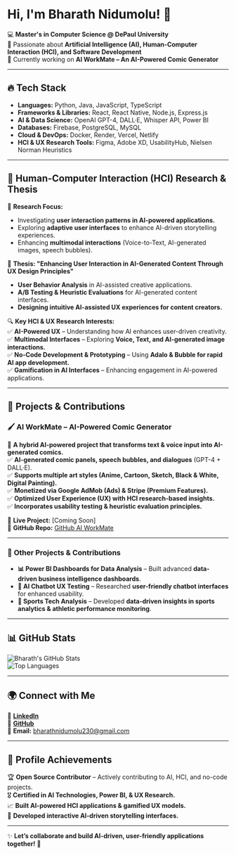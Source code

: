 # Hi, I'm Bharath Nidumolu! 👋  

💻 **Master's in Computer Science @ DePaul University**  
🚀 Passionate about **Artificial Intelligence (AI), Human-Computer Interaction (HCI), and Software Development**  
📢 Currently working on **AI WorkMate – An AI-Powered Comic Generator**  

---

## 🔥 Tech Stack  
- **Languages:** Python, Java, JavaScript, TypeScript  
- **Frameworks & Libraries:** React, React Native, Node.js, Express.js  
- **AI & Data Science:** OpenAI GPT-4, DALL·E, Whisper API, Power BI  
- **Databases:** Firebase, PostgreSQL, MySQL  
- **Cloud & DevOps:** Docker, Render, Vercel, Netlify  
- **HCI & UX Research Tools:** Figma, Adobe XD, UsabilityHub, Nielsen Norman Heuristics  

---

## 🧠 **Human-Computer Interaction (HCI) Research & Thesis**  
📌 **Research Focus:**  
- Investigating **user interaction patterns in AI-powered applications.**  
- Exploring **adaptive user interfaces** to enhance AI-driven storytelling experiences.  
- Enhancing **multimodal interactions** (Voice-to-Text, AI-generated images, speech bubbles).  

📖 **Thesis: "Enhancing User Interaction in AI-Generated Content Through UX Design Principles"**  
- **User Behavior Analysis** in AI-assisted creative applications.  
- **A/B Testing & Heuristic Evaluations** for AI-generated content interfaces.  
- **Designing intuitive AI-assisted UX experiences for content creators.**  

🔍 **Key HCI & UX Research Interests:**  
✅ **AI-Powered UX** – Understanding how AI enhances user-driven creativity.  
✅ **Multimodal Interfaces** – Exploring **Voice, Text, and AI-generated image interactions.**  
✅ **No-Code Development & Prototyping** – Using **Adalo & Bubble for rapid AI app development.**  
✅ **Gamification in AI Interfaces** – Enhancing engagement in AI-powered applications.  

---

## 🚀 **Projects & Contributions**  

### 🖌️ **AI WorkMate – AI-Powered Comic Generator**  
📌 **A hybrid AI-powered project that transforms text & voice input into AI-generated comics.**  
✅ **AI-generated comic panels, speech bubbles, and dialogues** (GPT-4 + DALL·E).  
✅ **Supports multiple art styles (Anime, Cartoon, Sketch, Black & White, Digital Painting).**  
✅ **Monetized via Google AdMob (Ads) & Stripe (Premium Features).**  
✅ **Optimized User Experience (UX) with HCI research-based insights.**  
✅ **Incorporates usability testing & heuristic evaluation principles.**  

🔗 **Live Project:** [Coming Soon]  
🔗 **GitHub Repo:** [GitHub AI WorkMate](https://github.com/bharath1997-crypto)  

---

### 🌟 **Other Projects & Contributions**
- **📊 Power BI Dashboards for Data Analysis** – Built advanced **data-driven business intelligence dashboards**.  
- **🤖 AI Chatbot UX Testing** – Researched **user-friendly chatbot interfaces** for enhanced usability.  
- **🏀 Sports Tech Analysis** – Developed **data-driven insights in sports analytics & athletic performance monitoring**.  

---

## 📊 **GitHub Stats**  
![Bharath's GitHub Stats](https://github-readme-stats.vercel.app/api?username=bharath1997-crypto&show_icons=true&theme=radical)  
![Top Languages](https://github-readme-stats.vercel.app/api/top-langs/?username=bharath1997-crypto&layout=compact&theme=radical)  

---

## 🌍 **Connect with Me**  
💼 **[LinkedIn](https://www.linkedin.com/in/bharath-nidumolu-613397135/)**  
📂 **[GitHub](https://github.com/bharath1997-crypto)**  
📧 **Email:** bharathnidumolu230@gmail.com  

---

## 🎯 **Profile Achievements**  
🏆 **Open Source Contributor** – Actively contributing to AI, HCI, and no-code projects.  
🎖 **Certified in AI Technologies, Power BI, & UX Research.**  
📈 **Built AI-powered HCI applications & gamified UX models.**  
🎨 **Developed interactive AI-driven storytelling interfaces.**  

---

✨ **Let’s collaborate and build AI-driven, user-friendly applications together!** 🚀  
